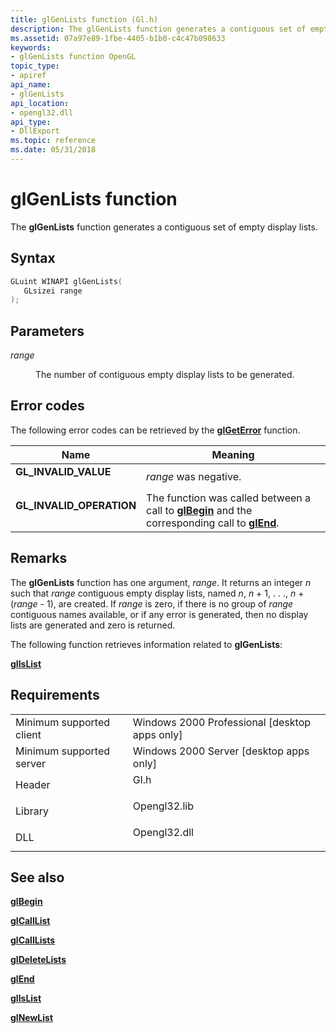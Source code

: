 ```yaml
---
title: glGenLists function (Gl.h)
description: The glGenLists function generates a contiguous set of empty display lists.
ms.assetid: 07a97e89-1fbe-4405-b1b0-c4c47b098633
keywords:
- glGenLists function OpenGL
topic_type:
- apiref
api_name:
- glGenLists
api_location:
- opengl32.dll
api_type:
- DllExport
ms.topic: reference
ms.date: 05/31/2018
---
```


# glGenLists function

The **glGenLists** function generates a contiguous set of empty display lists.

## Syntax


```C++
GLuint WINAPI glGenLists(
   GLsizei range
);
```



## Parameters

<dl> <dt>

*range* 
</dt> <dd>

The number of contiguous empty display lists to be generated.

</dd> </dl>

## Error codes

The following error codes can be retrieved by the [**glGetError**](glgeterror.md) function.



| Name                                                                                                  | Meaning                                                                                                                               |
|-------------------------------------------------------------------------------------------------------|---------------------------------------------------------------------------------------------------------------------------------------|
| <dl> <dt>**GL\_INVALID\_VALUE**</dt> </dl>     | *range* was negative.<br/>                                                                                                      |
| <dl> <dt>**GL\_INVALID\_OPERATION**</dt> </dl> | The function was called between a call to [**glBegin**](glbegin.md) and the corresponding call to [**glEnd**](glend.md).<br/> |



## Remarks

The **glGenLists** function has one argument, *range*. It returns an integer *n* such that *range* contiguous empty display lists, named *n*, *n* + 1, . . ., *n* + (*range* - 1), are created. If *range* is zero, if there is no group of *range* contiguous names available, or if any error is generated, then no display lists are generated and zero is returned.

The following function retrieves information related to **glGenLists**:

[**glIsList**](glislist.md)

## Requirements



|                                     |                                                                                         |
|-------------------------------------|-----------------------------------------------------------------------------------------|
| Minimum supported client<br/> | Windows 2000 Professional \[desktop apps only\]<br/>                              |
| Minimum supported server<br/> | Windows 2000 Server \[desktop apps only\]<br/>                                    |
| Header<br/>                   | <dl> <dt>Gl.h</dt> </dl>         |
| Library<br/>                  | <dl> <dt>Opengl32.lib</dt> </dl> |
| DLL<br/>                      | <dl> <dt>Opengl32.dll</dt> </dl> |



## See also

<dl> <dt>

[**glBegin**](glbegin.md)
</dt> <dt>

[**glCallList**](glcalllist.md)
</dt> <dt>

[**glCallLists**](glcalllists.md)
</dt> <dt>

[**glDeleteLists**](gldeletelists.md)
</dt> <dt>

[**glEnd**](glend.md)
</dt> <dt>

[**glIsList**](glislist.md)
</dt> <dt>

[**glNewList**](glnewlist.md)
</dt> </dl>

 

 





